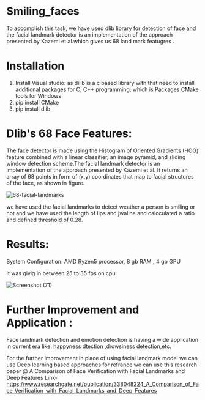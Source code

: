 # Smiling_faces
 
 To accomplish this task, we have used dlib library for detection of face and the facial landmark detector is an implementation of the approach presented by Kazemi et al.which gives us 68 land mark featugres .

 # Installation
 1. Install Visual studio: as dilib is a c based library with that need to install additional packages for C, C++ programming, which is Packages CMake tools for Windows
 2. pip install CMake
 3. pip install dlib


 # Dlib's 68 Face Features:
 The face detector is made using the Histogram of Oriented Gradients (HOG) feature combined with a linear classifier, an image pyramid, and sliding window detection scheme.The facial landmark detector is an implementation of the approach presented by Kazemi et al. It returns an array of 68 points in form of (x,y) coordinates that map to facial structures of the face, as shown in figure.

![68-facial-landmarks](https://user-images.githubusercontent.com/102134613/168282641-2c76ad91-edee-4a11-a31b-3b3de285bda3.jpg)


 we have used the facial landmarks to detect weather a person is smiling or not and we have used the length of lips and jwaline and calcculated a ratio and defined threshold of 0.28.


 # Results:
System Configuration: AMD Ryzen5 processor, 8 gb RAM , 4 gb GPU

It was givig in between 25 to 35 fps on cpu

![Screenshot (71)](https://user-images.githubusercontent.com/102134613/168282808-0bebf2cb-a860-4060-8690-9b07c672adea.png)




# Further Improvement and Application :

Face landmark detection and emotion detection is having a wide application in current era like: happyness dtection ,drowsiness detection,etc.

For the further improvement in place of using facial landmark model we can use Deep learning based approaches for refrance we can use this research paper 
@ A Comparison of Face Verification with Facial Landmarks and Deep Features
Link- https://www.researchgate.net/publication/338048224_A_Comparison_of_Face_Verification_with_Facial_Landmarks_and_Deep_Features
